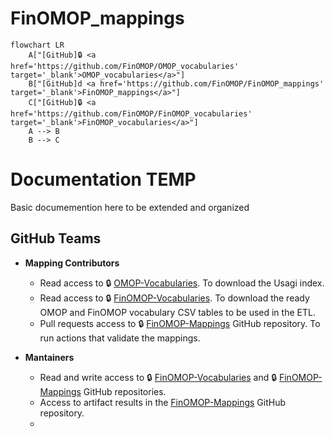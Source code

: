 # FinOMOP_mappings




``` mermaid
flowchart LR
    A["[GitHub]🔒 <a href='https://github.com/FinOMOP/OMOP_vocabularies' target='_blank'>OMOP_vocabularies</a>"]
    B["[GitHub]d <a href='https://github.com/FinOMOP/FinOMOP_mappings' target='_blank'>FinOMOP_mappings</a>"]
    C["[GitHub]🔒 <a href='https://github.com/FinOMOP/FinOMOP_vocabularies' target='_blank'>FinOMOP_vocabularies</a>"]
    A --> B
    B --> C
```



# Documentation TEMP

Basic documemention here to be extended and organized

## GitHub Teams

- **Mapping Contributors**
    - Read access to 🔒 [OMOP-Vocabularies](https://github.com/FinOMOP/OMOP-Vocabularies). To download the Usagi index.
    - Read access to 🔒 [FinOMOP-Vocabularies](https://github.com/FinOMOP/FinOMOP-Vocabularies). To download the ready OMOP and FinOMOP vocabulary CSV tables to be used in the ETL.
    - Pull requests access to 🔒 [FinOMOP-Mappings](https://github.com/FinOMOP/FinOMOP-Mappings) GitHub repository. To run actions that validate the mappings.
  
- **Mantainers**
    - Read and write access to 🔒 [FinOMOP-Vocabularies](https://github.com/FinOMOP/FinOMOP-Vocabularies) and 🔒 [FinOMOP-Mappings](https://github.com/FinOMOP/FinOMOP-Mappings) GitHub repositories. 
    - Access to artifact results in the [FinOMOP-Mappings](https://github.com/FinOMOP/FinOMOP-Mappings) GitHub repository. 
    - 



